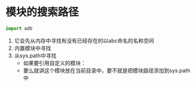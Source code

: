 # 模块的搜索路径

```python 
import adb
```

1. 它会先从内存中寻找有没有已经存在的以abc命名的名称空间
2. 内置模块中寻找
3. 从sys.path中寻找
   + 如果要引用自定义的模块：
   + 要么就讲这个模块放在当前目录中，要不就是把模块路径添加到sys.path中

